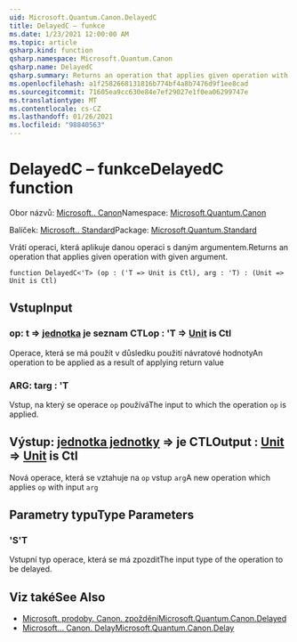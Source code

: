 ```yaml
---
uid: Microsoft.Quantum.Canon.DelayedC
title: DelayedC – funkce
ms.date: 1/23/2021 12:00:00 AM
ms.topic: article
qsharp.kind: function
qsharp.namespace: Microsoft.Quantum.Canon
qsharp.name: DelayedC
qsharp.summary: Returns an operation that applies given operation with given argument.
ms.openlocfilehash: a1f2582668131816b774bf4a8b7476d9f1ee8cad
ms.sourcegitcommit: 71605ea9cc630e84e7ef29027e1f0ea06299747e
ms.translationtype: MT
ms.contentlocale: cs-CZ
ms.lasthandoff: 01/26/2021
ms.locfileid: "98840563"
---
```

# <a name="delayedc-function"></a><span data-ttu-id="464f4-102">DelayedC – funkce</span><span class="sxs-lookup"><span data-stu-id="464f4-102">DelayedC function</span></span>

<span data-ttu-id="464f4-103">Obor názvů: [Microsoft.. Canon](xref:Microsoft.Quantum.Canon)</span><span class="sxs-lookup"><span data-stu-id="464f4-103">Namespace: [Microsoft.Quantum.Canon](xref:Microsoft.Quantum.Canon)</span></span>

<span data-ttu-id="464f4-104">Balíček: [Microsoft.. Standard](https://nuget.org/packages/Microsoft.Quantum.Standard)</span><span class="sxs-lookup"><span data-stu-id="464f4-104">Package: [Microsoft.Quantum.Standard](https://nuget.org/packages/Microsoft.Quantum.Standard)</span></span>


<span data-ttu-id="464f4-105">Vrátí operaci, která aplikuje danou operaci s daným argumentem.</span><span class="sxs-lookup"><span data-stu-id="464f4-105">Returns an operation that applies given operation with given argument.</span></span>

```qsharp
function DelayedC<'T> (op : ('T => Unit is Ctl), arg : 'T) : (Unit => Unit is Ctl)
```


## <a name="input"></a><span data-ttu-id="464f4-106">Vstup</span><span class="sxs-lookup"><span data-stu-id="464f4-106">Input</span></span>

### <a name="op--t--unit--is-ctl"></a><span data-ttu-id="464f4-107">op: t => [jednotka](xref:microsoft.quantum.lang-ref.unit)  je seznam CTL</span><span class="sxs-lookup"><span data-stu-id="464f4-107">op : 'T => [Unit](xref:microsoft.quantum.lang-ref.unit)  is Ctl</span></span>

<span data-ttu-id="464f4-108">Operace, která se má použít v důsledku použití návratové hodnoty</span><span class="sxs-lookup"><span data-stu-id="464f4-108">An operation to be applied as a result of applying return value</span></span>


### <a name="arg--t"></a><span data-ttu-id="464f4-109">ARG: t</span><span class="sxs-lookup"><span data-stu-id="464f4-109">arg : 'T</span></span>

<span data-ttu-id="464f4-110">Vstup, na který se operace `op` používá</span><span class="sxs-lookup"><span data-stu-id="464f4-110">The input to which the operation `op` is applied.</span></span>



## <a name="output--unit--unit--is-ctl"></a><span data-ttu-id="464f4-111">Výstup: [jednotka jednotky](xref:microsoft.quantum.lang-ref.unit) => [](xref:microsoft.quantum.lang-ref.unit) je CTL</span><span class="sxs-lookup"><span data-stu-id="464f4-111">Output : [Unit](xref:microsoft.quantum.lang-ref.unit) => [Unit](xref:microsoft.quantum.lang-ref.unit)  is Ctl</span></span>

<span data-ttu-id="464f4-112">Nová operace, která se vztahuje na `op` vstup `arg`</span><span class="sxs-lookup"><span data-stu-id="464f4-112">A new operation which applies `op` with input `arg`</span></span>

## <a name="type-parameters"></a><span data-ttu-id="464f4-113">Parametry typu</span><span class="sxs-lookup"><span data-stu-id="464f4-113">Type Parameters</span></span>

### <a name="t"></a><span data-ttu-id="464f4-114">'S</span><span class="sxs-lookup"><span data-stu-id="464f4-114">'T</span></span>

<span data-ttu-id="464f4-115">Vstupní typ operace, která se má zpozdit</span><span class="sxs-lookup"><span data-stu-id="464f4-115">The input type of the operation to be delayed.</span></span>

## <a name="see-also"></a><span data-ttu-id="464f4-116">Viz také</span><span class="sxs-lookup"><span data-stu-id="464f4-116">See Also</span></span>

- [<span data-ttu-id="464f4-117">Microsoft. prodoby. Canon. zpoždění</span><span class="sxs-lookup"><span data-stu-id="464f4-117">Microsoft.Quantum.Canon.Delayed</span></span>](xref:Microsoft.Quantum.Canon.Delayed)
- [<span data-ttu-id="464f4-118">Microsoft... Canon. Delay</span><span class="sxs-lookup"><span data-stu-id="464f4-118">Microsoft.Quantum.Canon.Delay</span></span>](xref:Microsoft.Quantum.Canon.Delay)